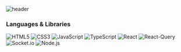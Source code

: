 
![header](https://capsule-render.vercel.app/api?type=wave&color=auto&height=300&section=header&text=Welcome!&fontSize=90)

 ### Languages & Libraries
![HTML5](https://img.shields.io/badge/-HTML5-%23E34F26?style=flat-square&logo=HTML5&logoColor=black)
![CSS3](https://img.shields.io/badge/-CSS3-%231572B6?style=flat-square&logo=CSS3&logoColor=black)
![JavaScript](https://img.shields.io/badge/-JavaScript-%23ECD53F?style=flat-square&logo=JavaScript&logoColor=black)
![TypeScript](https://img.shields.io/badge/-TypeScript-%233178C6?style=flat-square&logo=TypeScript&logoColor=black)
![React](https://img.shields.io/badge/-React-%2361DAFB?style=flat-square&logo=React&logoColor=black)
![React-Query](https://img.shields.io/badge/-React--Query-%23FF4154?style=flat-square&logo=React%20Query&logoColor=black)
![Socket.io](https://img.shields.io/badge/-Socket.io-%23010101?style=flat-square&logo=Socket.io&logoColor=white)
![Node.js](https://img.shields.io/badge/-Node.js-%23339933?style=flat-square&logo=Node.js&logoColor=black)

<!--
**youngha-kim/youngha-kim** is a ✨ _special_ ✨ repository because its `README.md` (this file) appears on your GitHub profile.

Here are some ideas to get you started:

- 🔭 I’m currently working on ...
- 🌱 I’m currently learning ...
- 👯 I’m looking to collaborate on ...
- 🤔 I’m looking for help with ...
- 💬 Ask me about ...
- 📫 How to reach me: ...
- 😄 Pronouns: ...
- ⚡ Fun fact: ...
-->
